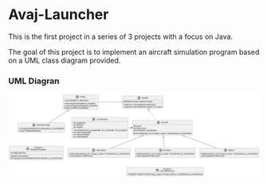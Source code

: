 # Avaj-Launcher

This is the first project in a series of 3 projects with a focus on Java.

The goal of this project is to implement an aircraft simulation program based on a UML class diagram provided.

### UML Diagran
![alt text](./img/avaj_uml.png)


